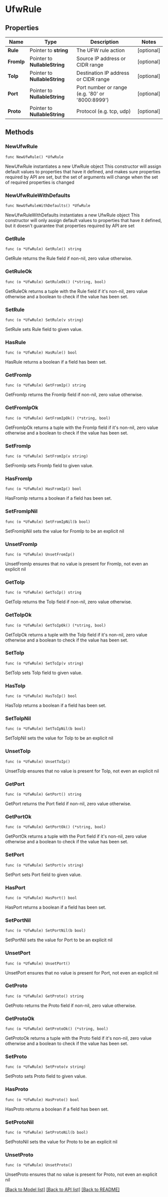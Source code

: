 # UfwRule

## Properties

Name | Type | Description | Notes
------------ | ------------- | ------------- | -------------
**Rule** | Pointer to **string** | The UFW rule action | [optional] 
**FromIp** | Pointer to **NullableString** | Source IP address or CIDR range | [optional] 
**ToIp** | Pointer to **NullableString** | Destination IP address or CIDR range | [optional] 
**Port** | Pointer to **NullableString** | Port number or range (e.g. &#39;80&#39; or &#39;8000:8999&#39;) | [optional] 
**Proto** | Pointer to **NullableString** | Protocol (e.g. tcp, udp) | [optional] 

## Methods

### NewUfwRule

`func NewUfwRule() *UfwRule`

NewUfwRule instantiates a new UfwRule object
This constructor will assign default values to properties that have it defined,
and makes sure properties required by API are set, but the set of arguments
will change when the set of required properties is changed

### NewUfwRuleWithDefaults

`func NewUfwRuleWithDefaults() *UfwRule`

NewUfwRuleWithDefaults instantiates a new UfwRule object
This constructor will only assign default values to properties that have it defined,
but it doesn't guarantee that properties required by API are set

### GetRule

`func (o *UfwRule) GetRule() string`

GetRule returns the Rule field if non-nil, zero value otherwise.

### GetRuleOk

`func (o *UfwRule) GetRuleOk() (*string, bool)`

GetRuleOk returns a tuple with the Rule field if it's non-nil, zero value otherwise
and a boolean to check if the value has been set.

### SetRule

`func (o *UfwRule) SetRule(v string)`

SetRule sets Rule field to given value.

### HasRule

`func (o *UfwRule) HasRule() bool`

HasRule returns a boolean if a field has been set.

### GetFromIp

`func (o *UfwRule) GetFromIp() string`

GetFromIp returns the FromIp field if non-nil, zero value otherwise.

### GetFromIpOk

`func (o *UfwRule) GetFromIpOk() (*string, bool)`

GetFromIpOk returns a tuple with the FromIp field if it's non-nil, zero value otherwise
and a boolean to check if the value has been set.

### SetFromIp

`func (o *UfwRule) SetFromIp(v string)`

SetFromIp sets FromIp field to given value.

### HasFromIp

`func (o *UfwRule) HasFromIp() bool`

HasFromIp returns a boolean if a field has been set.

### SetFromIpNil

`func (o *UfwRule) SetFromIpNil(b bool)`

 SetFromIpNil sets the value for FromIp to be an explicit nil

### UnsetFromIp
`func (o *UfwRule) UnsetFromIp()`

UnsetFromIp ensures that no value is present for FromIp, not even an explicit nil
### GetToIp

`func (o *UfwRule) GetToIp() string`

GetToIp returns the ToIp field if non-nil, zero value otherwise.

### GetToIpOk

`func (o *UfwRule) GetToIpOk() (*string, bool)`

GetToIpOk returns a tuple with the ToIp field if it's non-nil, zero value otherwise
and a boolean to check if the value has been set.

### SetToIp

`func (o *UfwRule) SetToIp(v string)`

SetToIp sets ToIp field to given value.

### HasToIp

`func (o *UfwRule) HasToIp() bool`

HasToIp returns a boolean if a field has been set.

### SetToIpNil

`func (o *UfwRule) SetToIpNil(b bool)`

 SetToIpNil sets the value for ToIp to be an explicit nil

### UnsetToIp
`func (o *UfwRule) UnsetToIp()`

UnsetToIp ensures that no value is present for ToIp, not even an explicit nil
### GetPort

`func (o *UfwRule) GetPort() string`

GetPort returns the Port field if non-nil, zero value otherwise.

### GetPortOk

`func (o *UfwRule) GetPortOk() (*string, bool)`

GetPortOk returns a tuple with the Port field if it's non-nil, zero value otherwise
and a boolean to check if the value has been set.

### SetPort

`func (o *UfwRule) SetPort(v string)`

SetPort sets Port field to given value.

### HasPort

`func (o *UfwRule) HasPort() bool`

HasPort returns a boolean if a field has been set.

### SetPortNil

`func (o *UfwRule) SetPortNil(b bool)`

 SetPortNil sets the value for Port to be an explicit nil

### UnsetPort
`func (o *UfwRule) UnsetPort()`

UnsetPort ensures that no value is present for Port, not even an explicit nil
### GetProto

`func (o *UfwRule) GetProto() string`

GetProto returns the Proto field if non-nil, zero value otherwise.

### GetProtoOk

`func (o *UfwRule) GetProtoOk() (*string, bool)`

GetProtoOk returns a tuple with the Proto field if it's non-nil, zero value otherwise
and a boolean to check if the value has been set.

### SetProto

`func (o *UfwRule) SetProto(v string)`

SetProto sets Proto field to given value.

### HasProto

`func (o *UfwRule) HasProto() bool`

HasProto returns a boolean if a field has been set.

### SetProtoNil

`func (o *UfwRule) SetProtoNil(b bool)`

 SetProtoNil sets the value for Proto to be an explicit nil

### UnsetProto
`func (o *UfwRule) UnsetProto()`

UnsetProto ensures that no value is present for Proto, not even an explicit nil

[[Back to Model list]](../README.md#documentation-for-models) [[Back to API list]](../README.md#documentation-for-api-endpoints) [[Back to README]](../README.md)


